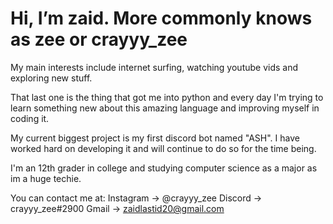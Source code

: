 # Hi, I’m zaid. More commonly knows as zee or crayyy_zee

My main interests include internet surfing, watching youtube vids and exploring new stuff.

That last one is the thing that got me into python and every day I'm trying to learn something new about this amazing language and improving myself in coding it.

My current biggest project is my first discord bot named "ASH".
I have worked hard on developing it and will continue to do so for the time being.

I'm an 12th grader in college and studying computer science as a major as im a huge techie. 

You can contact me at:
Instagram -> @crayyy_zee
Discord -> crayyy_zee#2900
Gmail -> zaidlastid20@gmail.com
